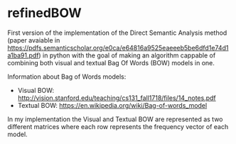 # refinedBOW
First version of the implementation of the Direct Semantic Analysis method (paper avaiable in https://pdfs.semanticscholar.org/e0ca/e64816a9525eaeeeb5be6dfd1e74d1a1ba91.pdf)
in python with the goal of making an algorithm cappable of combining both visual and textual Bag Of Words (BOW) models in one.

Information about Bag of Words models:
- Visual BOW: http://vision.stanford.edu/teaching/cs131_fall1718/files/14_notes.pdf
- Textual BOW: https://en.wikipedia.org/wiki/Bag-of-words_model

In my implementation the Visual and Textual BOW are represented as two different matrices where each row represents the frequency vector of each model.
